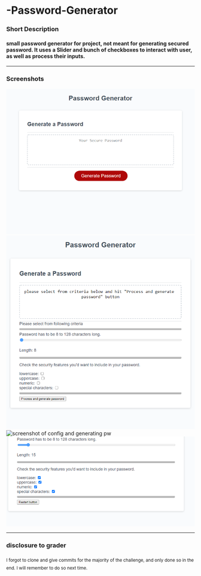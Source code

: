 # -Password-Generator

### Short Description
#### small password generator for project, not meant for generating secured password. It uses a Slider and bunch of checkboxes to interact with user, as well as process their inputs.
---
### Screenshots

![screenshot of face](Assets/sc1.png)
![screenshot of first button press](Assets/sc2.png)
![screenshot of config and generating pw](Assets/scays.png)
![screenshot of restart](Assets/scres.png)


---

### disclosure to grader
<sub>I forgot to clone and give commits for the majority of the challenge, and only done so in the end. I will remember to do so next time.</sub>
